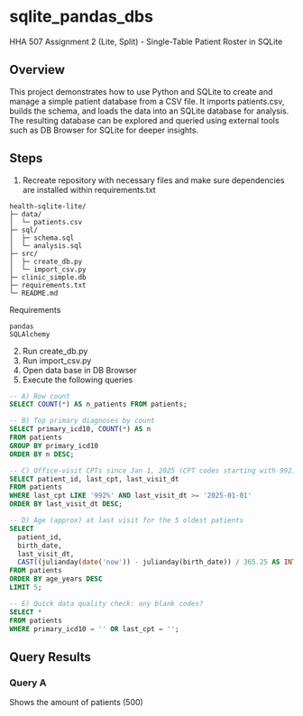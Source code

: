 # sqlite_pandas_dbs
HHA 507 Assignment 2 (Lite, Split) - Single-Table Patient Roster in SQLite

## Overview
This project demonstrates how to use Python and SQLite to create and manage a simple patient database from a CSV file. It imports patients.csv, builds the schema, and loads the data into an SQLite database for analysis. The resulting database can be explored and queried using external tools such as DB Browser for SQLite for deeper insights.

## Steps 
1. Recreate repository with necessary files and make sure dependencies are installed within requirements.txt
```
health-sqlite-lite/
├─ data/
│  └─ patients.csv
├─ sql/
│  ├─ schema.sql
│  └─ analysis.sql
├─ src/
│  ├─ create_db.py         
│  └─ import_csv.py        
├─ clinic_simple.db        
├─ requirements.txt
└─ README.md
```
Requirements
```
pandas
SQLAlchemy
```
2. Run create_db.py
3. Run import_csv.py
4. Open data base in DB Browser
5. Execute the following queries
```sql
-- A) Row count
SELECT COUNT(*) AS n_patients FROM patients;

-- B) Top primary diagnoses by count
SELECT primary_icd10, COUNT(*) AS n
FROM patients
GROUP BY primary_icd10
ORDER BY n DESC;

-- C) Office-visit CPTs since Jan 1, 2025 (CPT codes starting with 992)
SELECT patient_id, last_cpt, last_visit_dt
FROM patients
WHERE last_cpt LIKE '992%' AND last_visit_dt >= '2025-01-01'
ORDER BY last_visit_dt DESC;

-- D) Age (approx) at last visit for the 5 oldest patients
SELECT
  patient_id,
  birth_date,
  last_visit_dt,
  CAST((julianday(date('now')) - julianday(birth_date)) / 365.25 AS INT) AS age_years
FROM patients
ORDER BY age_years DESC
LIMIT 5;

-- E) Quick data quality check: any blank codes?
SELECT *
FROM patients
WHERE primary_icd10 = '' OR last_cpt = '';
```

## Query Results
### Query A
  Shows the amount of patients (500)
 
 
